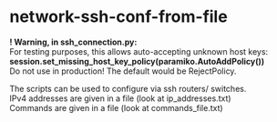 # network-ssh-conf-from-file

**! Warning, in ssh_connection.py:**  
For testing purposes, this allows auto-accepting unknown host keys:  
**session.set_missing_host_key_policy(paramiko.AutoAddPolicy())**  
Do not use in production! The default would be RejectPolicy.  

The scripts can be used to configure via ssh routers/ switches.  
IPv4 addresses are given in a file (look at ip_addresses.txt)  
Commands are given in a file (look at commands_file.txt)
